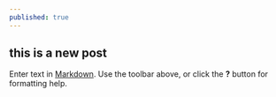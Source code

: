 ```yaml
---
published: true
---
```

## this is a new post

Enter text in [Markdown](http://daringfireball.net/projects/markdown/). Use the toolbar above, or click the **?** button for formatting help.
